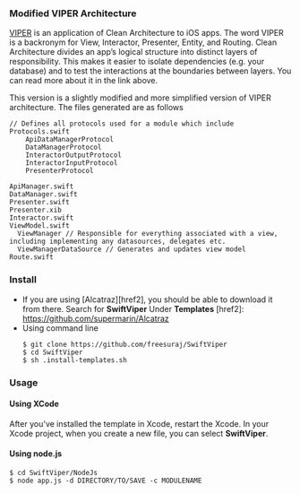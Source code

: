 ### Modified VIPER Architecture

[VIPER][ref1] is an application of Clean Architecture to iOS apps. The word VIPER is a backronym for View, Interactor, Presenter, Entity, and Routing. Clean Architecture divides an app’s logical structure into distinct layers of responsibility. This makes it easier to isolate dependencies (e.g. your database) and to test the interactions at the boundaries between layers. You can read more about it in the link above.

[ref1]: https://www.objc.io/issues/13-architecture/viper/


This version is a slightly modified and more simplified version of VIPER architecture.
The files generated are as follows

```
// Defines all protocols used for a module which include
Protocols.swift
    ApiDataManagerProtocol
    DataManagerProtocol
    InteractorOutputProtocol
    InteractorInputProtocol
    PresenterProtocol

ApiManager.swift
DataManager.swift
Presenter.swift
Presenter.xib
Interactor.swift
ViewModel.swift
  ViewManager // Responsible for everything associated with a view, including implementing any datasources, delegates etc.
  ViewManagerDataSource // Generates and updates view model
Route.swift
```

### Install
* If you are using [Alcatraz][href2], you should be able to download it from there. Search for **SwiftViper** Under **Templates**
[href2]: https://github.com/supermarin/Alcatraz
* Using command line
  ```
  $ git clone https://github.com/freesuraj/SwiftViper
  $ cd SwiftViper
  $ sh .install-templates.sh
  ```

### Usage
#### Using XCode
After you've installed the template in Xcode, restart the Xcode. In your Xcode project, when you create a new file, you can select **SwiftViper**.
#### Using node.js

```
$ cd SwiftViper/NodeJs
$ node app.js -d DIRECTORY/TO/SAVE -c MODULENAME
```
